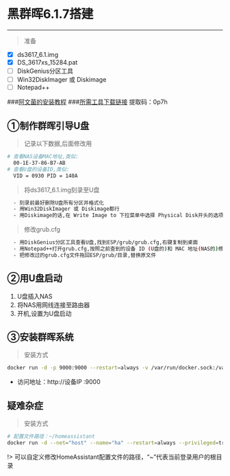 # 黑群晖6.1.7搭建
---
> 准备

- [x] ds3617_6.1.img
- [x] DS_3617xs_15284.pat
- [ ] DiskGenius分区工具
- [ ] Win32DiskImager 或 Diskimage
- [ ] Notepad++

###[阿文菌的安装教程](https://post.smzdm.com/p/ag82zdd3/)
###[所需工具下载链接](https://pan.baidu.com/s/1ngx-yzYUPSGwhTMtO9I0ig) 提取码：0p7h

## ①制作群晖引导U盘

> 记录以下数据,后面修改用 
```bash
# 查看NAS设备MAC地址,类似:
  00-1E-37-86-B7-AB
# 查看U盘的设备ID,类似:
  VID = 0930 PID = 140A
```
> 将ds3617_6.1.img刻录至U盘
```bash
  - 刻录前最好删除U盘所有分区并格式化
  - 用Win32DiskImager 或 Diskimage都行
  - 用Diskimage的话,在 Write Image to 下拉菜单中选择 Physical Disk开头的选项
```
> 修改grub.cfg
```bash
  - 用DiskGenius分区工具查看U盘,找到ESP/grub/grub.cfg,右键复制到桌面
  - 用Notepad++打开grub.cfg,按照之前查到的设备 ID (U盘的)和 MAC 地址(NAS的)修改,保存
  - 把修改过的grub.cfg文件拖回ESP/grub/目录,替换原文件
```

## ②用U盘启动

1. U盘插入NAS
1. 将NAS用网线连接至路由器
1. 开机,设置为U盘启动

## ③安装群晖系统

> 安装方式

```bash
docker run -d -p 9000:9000 --restart=always -v /var/run/docker.sock:/var/run/docker.sock --name prtainer-demo docker.io/portainer/portainer

```

- 访问地址：http://设备IP :9000

## 疑难杂症

> 安装方式

```bash
# 配置文件路径：~/homeassistant
docker run -d --net="host" --name="ha" --restart=always --privileged=true -v ~/homeassistant:/config -p 8123:8123  -e TZ="Asia/Shanghai" homeassistant/home-assistant:latest

```
!> 可以自定义修改HomeAssistant配置文件的路径，“~”代表当前登录用户的根目录


